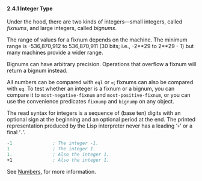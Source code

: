 

#### 2.4.1 Integer Type

Under the hood, there are two kinds of integers—small integers, called *fixnums*, and large integers, called *bignums*.

The range of values for a fixnum depends on the machine. The minimum range is -536,870,912 to 536,870,911 (30 bits; i.e., -2\*\*29 to 2\*\*29 - 1) but many machines provide a wider range.

Bignums can have arbitrary precision. Operations that overflow a fixnum will return a bignum instead.

All numbers can be compared with `eql` or `=`; fixnums can also be compared with `eq`. To test whether an integer is a fixnum or a bignum, you can compare it to `most-negative-fixnum` and `most-positive-fixnum`, or you can use the convenience predicates `fixnump` and `bignump` on any object.

The read syntax for integers is a sequence of (base ten) digits with an optional sign at the beginning and an optional period at the end. The printed representation produced by the Lisp interpreter never has a leading ‘`+`’ or a final ‘`.`’.

```lisp
-1               ; The integer -1.
1                ; The integer 1.
1.               ; Also the integer 1.
+1               ; Also the integer 1.
```

See [Numbers](Numbers.html), for more information.
